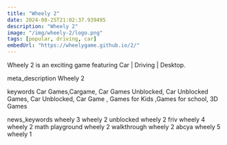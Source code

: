 ```yaml
---
title: "Wheely 2"
date: 2024-08-25T21:02:37.939495
description: "Wheely 2"
image: "/img/wheely-2/logo.png"
tags: [popular, driving, car]
embedUrl: "https://wheelygame.github.io/2/"
---
```


Wheely 2 is an exciting game featuring Car | Driving | Desktop.

meta_description
Wheely 2


keywords
Car Games,Cargame, Car Games Unblocked, Car Unblocked Games, Car Unblocked, Car Game , Games for Kids ,Games for school, 3D Games


news_keywords
wheely 3 wheely 2 unblocked wheely 2 friv wheely 4 wheely 2 math playground wheely 2 walkthrough wheely 2 abcya wheely 5 wheely 1

